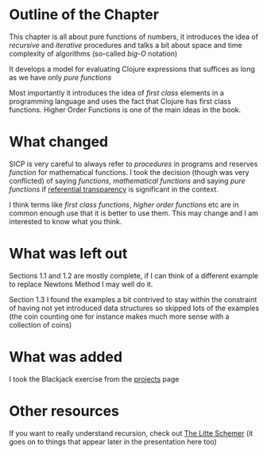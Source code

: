 # Outline of the Chapter
This chapter is all about pure functions of numbers, it introduces the
idea of *recursive* and *iterative* procedures and talks a bit about
space and time complexity of algorithms (so-called *big-O* notation)

It develops a model for evaluating Clojure expressions that suffices
as long as we have only *pure functions*

Most importantly it introduces the idea of *first class* elements in a
programming language and uses the fact that Clojure has first class
functions. Higher Order Functions is one of the main ideas in the book.

# What changed

SICP is very careful to always refer to *procedures* in programs and
reserves *function* for mathematical functions. I took the decision
(though was very conflicted) of saying *functions*, *mathematical
functions* and saying *pure functions* if
[referential transparency](https://en.wikipedia.org/wiki/Referential_transparency_(computer_science))
is significant in the context.

I think terms like *first class functions*, *higher order functions*
etc are in common enough use that it is better to use them. This may
change and I am interested to know what you think.

# What was left out

Sections 1.1 and 1.2 are mostly complete, if I can think of a
different example to replace Newtons Method I may well do it.

Section 1.3 I found the examples a bit contrived to stay within the
constraint of having not yet introduced data structures so skipped
lots of the examples (the coin counting one for instance makes much
more sense with a collection of coins)

# What was added
I took the Blackjack exercise from the [projects](https://mitpress.mit.edu/sicp/psets/) page

# Other resources

If you want to really understand recursion, check
out [The Litte Schemer](http://amzn.to/1hIHKIS) (it goes on to things
that appear later in the presentation here too)
